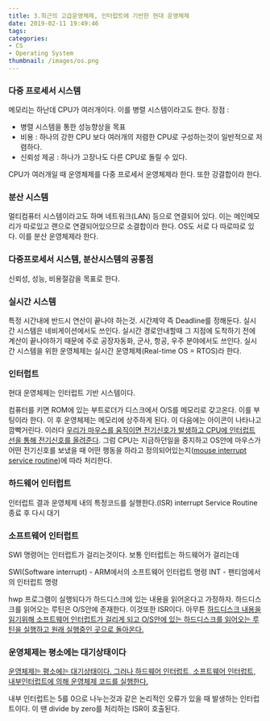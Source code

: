 ```yaml
---
title: 3.최근의 고급운영체제, 인터럽트에 기반한 현대 운영체제
date: 2019-02-11 19:49:46
tags:
categories:
- CS
- Operating System
thumbnail: /images/os.png
---
```




### 다중 프로세서 시스템
메모리는 하난데 CPU가 여러개이다. 이를 병렬 시스템이라고도 한다.
장점 :
- 병렬 시스템을 통한 성능향상을 목표
- 비용 : 하나의 강한 CPU 보다 여러개의 저렴한 CPU로 구성하는것이 일반적으로 저렴하다.
- 신뢰성 제공 : 하나가 고장나도 다른 CPU로 돌릴 수 있다.

CPU가 여러개일 때 운영체제를 다중 프로세서 운영체제라 한다. 또한 강결합이라 한다.

### 분산 시스템
멀티컴퓨터 시스템이라고도 하며 네트워크(LAN) 등으로 연결되어 있다.
이는 메인메모리가 따로있고 랜으로 연결되어있으므로 소결합이라 한다.
OS도 서로 다 따로따로 있다. 이를 분산 운영체제라 한다.

### 다중프로세서 시스템, 분산시스템의 공통점
신뢰성, 성능, 비용절감을 목표로 한다.

### 실시간 시스템
특정 시간내에 반드시 연산이 끝나야 하는것.
시간제약 즉 Deadline를 정해둔다. 실시간 시스템은 네비게이션에서도 쓰인다. 실시간 경로안내할때 그 지점에 도착하기 전에 계산이 끝나야하기 때문에
주로 공장자동화, 군사, 항공, 우주 분야에서도 쓰인다.
실시간 시스템을 위한 운영체제는 실시간 운영체제(Real-time OS = RTOS)라 한다.

### 인터럽트
현대 운영체제는 인터럽트 기반 시스템이다.

컴퓨터를 키면 ROM에 있는 부트로더가 디스크에서 O/S를 메모리로 갖고온다. 이를 부팅이라 한다.
이 후 운영체제는 메모리에 상주하게 된다.
이 다음에는 아이콘이 나타나고 깜빡거린다.
이러다 <u>우리가 마우스를 움직이면 전기신호가 발생하고 CPU에 인터럽트 선을 통해 전기신호를 올려준다</u>.
그럼 CPU는 지금하던일을 중지하고 OS안에 마우스가 어떤 전기신호를 보냈을 때 어떤 행동을 하라고 정의되어있는지(<u>mouse interrupt service routine</u>)에 따라 처리한다.

### 하드웨어 인터럽트
인터럽트 결과 운영체제 내의 특정코드를 실행한다.(ISR)
interrupt Service Routine 종료 후 다시 대기

### 소프트웨어 인터럽트
SWI 명령어는 인터럽트가 걸리는것이다. 보통 인터럽트는 하드웨어가 걸리는데

SWI(Software interrupt) - ARM에서의 소프트웨어 인터럽트 명령
INT - 팬티엄에서의 인터럽트 명령

hwp 프로그램이 실행되다가 하드디스크에 있는 내용을 읽어온다고 가정하자.
하드디스크를 읽어오는 루틴은 O/S안에 존재한다. 이것또한 ISR이다. 아무튼 <u>하드디스크 내용을 읽기위해 소프트웨어 인터럽트가 걸리게 되고 O/S안에 있는 하드디스크를 읽어오는 루틴을 실행하고 원래 실행중인 곳으로 돌아온다.</u>

### 운영체제는 평소에는 대기상태이다
<u>운영체제는 평소에는 대기상태이다. 그러나 하드웨어 인터럽트, 소프트웨어 인터럽트, 내부인터럽트에 의해 운영체제 코드를 실행한다.</u>

내부 인터럽트는 5를 0으로 나누는것과 같은 논리적인 오류가 있을 때 발생하는 인터럽트이다. 이 땐 divide by zero를 처리하는 ISR이 호출된다.
